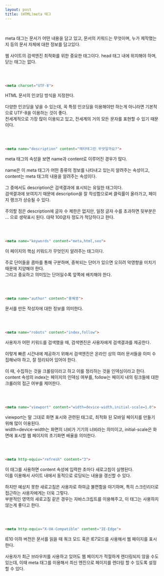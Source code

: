```yaml
---
layout: post
title: (HTML)meta 태그
---
```

<br>

meta 태그는 문서가 어떤 내용을 담고 있고, 문서의 키워드는 무엇이며, 누가 제작했는지 등의 문서 자체에 대한 정보를 담고있다.  
<br>
웹 사이트의 검색엔진 최적화를 위한 중요한 태그이다. head 태그 내에 위치해야 하며, 닫는 태그는 없다.


<br>
<br>


``` html
<meta charset="UTF-8">
```
HTML 문서의 인코딩 방식을 지정한다.  
<br>
다양한 인코딩을 넣을 수 있는데, 꼭 특정 인코딩을 이용해야만 하는게 아니라면 기본적으로 UTF-8을 이용하는 것이 좋다.  
전세계적으로 가장 많이 이용되고 있고, 전세계의 거의 모든 문자를 표현할 수 있기 때문이다.

<br>
<br>


``` html
<meta name="description" content="메타태그란 무엇일까요?">
```
meta 태그의 속성을 보면 name과 content로 이루어진 경우가 많다.  
<br>
name은 이 meta 태그가 어떤 종류의 정보를 나타내고 있는지 알려주는 속성이고, content는 meta 태그의 내용을 알려주는 속성이다.  
<br>
그 중에서도 description은 검색결과에 표시되는 유일한 태그이다.  
검색결과에 보여지기 때문에 description을 잘 작성함으로써 클릭률이 올라가고, 페이지 랭크가 상승될 수 있다.  
<br>
주의할 점은 description에 글자 수 제한은 없지만, 일정 글자 수를 초과하면 뒷부분은 ... 으로 생략표시 된다. 대략 100글자 정도가 적당하다고 한다.

<br>
<br>


``` html
<meta name="keywords" content="meta,html,seo">
```
이 페이지의 핵심 키워드가 무엇인지 알려주는 태그이다.  
<br>
주로 단어들을 콤마를 통해 구분하며, 중복되는 단어가 있으면 오히려 악영향을 미치기 때문에 지양해야 한다.  
그리고 중요하고 의미있는 단어일수록 앞쪽에 배치해야 한다.

<br>
<br>


``` html
<meta name="author" content="홍혜영">
```
문서를 만든 작성자에 대한 정보를 의미한다.

<br>
<br>


``` html
<meta name="robots" content="index,follow">
```
사용자가 어떤 키워드를 검색했을 때, 검색엔진은 사용자에게 검색결과를 제공한다.  
<br>
이렇게 빠른 시간내에 제공하기 위해서 검색엔진은 온라인 상의 여러 문서들을 이미 수집해놔야 하고, 잘 정리되어 있어야 한다.  
<br>
이 때, 수집하는 것을 크롤링이라고 하고 이를 정리하는 것을 인덱싱이라고 한다.  
content 속성의 index는 페이지의 인덱싱 여부를, follow는 페이지 내의 링크들에 대한 크롤러의 접근 여부를 제어한다. 

<br>
<br>


``` html
<meta name="viewport" content="width=device-width,initial-scale=1.0">
```
viewport는 말 그대로 화면 표시와 관련된 태그로, 최적화 된 모바일 페이지를 만들기 위해 많이 이용된다.  
width=device-width는 화면의 너비가 기기의 너비라는 의미이고, initial-scale은 화면에 표시할 웹 페이지의 초기화면 배율을 의미한다.

<br>
<br>


``` html
<meta http-equiv="refresh" content="3">
```
이 태그를 사용하면 content 속성에 입력한 초마다 새로고침이 실행된다.  
이를 이용해서 사이트 내에서 동적으로 로딩되는 내용을 갱신할 수 있다.  
<br>
하지만 예상치 못한 새로고침은 사용자로 하여금 불편함을 야기하며, 특히 스크린리더로 접근하는 사용자에게는 더욱 그렇다.  
부분적인 영역의 새로고침 같은 경우는 자바스크립트를 이용해주고, 이 태그는 사용하지 않는게 좋다고 한다. 

<br>
<br>


``` html
<meta http-equiv="X-UA-Compatible" content="IE-Edge">
```
IE10 이하 버전은 문서를 읽을 때 쿼크 모드 혹은 IE7모드를 사용해서 웹 페이지를 표시한다.  
<br>
사용자가 최근 브라우저를 사용하고 있어도 웹 페이지가 적절하게 렌더링되지 않을 수도 있는데, 이때 meta 태그를 이용해서 최신 엔진으로 페이지를 렌더링 할 수 있도록 설정할 수 있다. 





<br>
